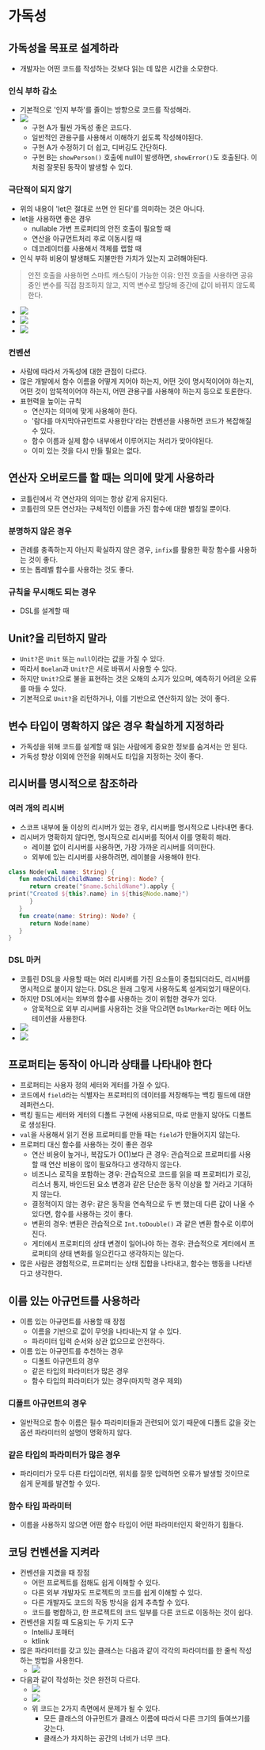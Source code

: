 # 가독성

## 가독성을 목표로 설계하라

- 개발자는 어떤 코드를 작성하는 것보다 읽는 데 많은 시간을 소모한다.

### 인식 부하 감소

- 기본적으로 '인지 부하'를 줄이는 방향으로 코드를 작성해라.
- ![](assets/Pasted%20image%2020230509101641.png)
	- 구현 A가 훨씬 가독성 좋은 코드다.
	- 일반적인 관용구를 사용해서 이해하기 쉽도록 작성해야된다.
	- 구현 A가 수정하기 더 쉽고, 디버깅도 간단하다.
	- 구현 B는 `showPerson()` 호출에 null이 발생하면, `showError()`도 호출된다. 이처럼 잘못된 동작이 발생할 수 있다.

### 극단적이 되지 않기

- 위의 내용이 'let은 절대로 쓰면 안 된다'를 의미하는 것은 아니다.
- let을 사용하면 좋은 경우
	- nullable 가변 프로퍼티의 안전 호출이 필요할 때
	- 연산을 아규먼트처리 후로 이동시킬 때
	- 데코레이터를 사용해서 객체를 랩할 때
- 인식 부하 비용이 발생해도 지불만한 가치가 있는지 고려해야된다.

> 안전 호출을 사용하면 스마트 캐스팅이 가능한 이유:
> 안전 호출을 사용하면 공유중인 변수를 직접 참조하지 않고, 지역 변수로 할당해 중간에 값이 바뀌지 않도록 한다.
- ![](assets/Pasted%20image%2020230509110259.png)
- ![](assets/Pasted%20image%2020230509110353.png)
- ![](assets/Pasted%20image%2020230509110409.png)

### 컨벤션

- 사람에 따라서 가독성에 대한 관점이 다르다.
- 많은 개발에서 함수 이름을 어떻게 지어야 하는지, 어떤 것이 명시적이어야 하는지, 어떤 것이 암묵적이어야 하는지, 어떤 관용구를 사용해야 하는지 등으로 토론한다.
- 표현력을 높이는 규칙
	- 연산자는 의미에 맞게 사용해야 한다.
	- '람다를 마지막아규먼트로 사용한다'라는 컨벤션을 사용하면 코드가 복잡해질 수 있다.
	- 함수 이름과 실제 함수 내부에서 이루어지는 처리가 맞아야된다.
	- 이미 있는 것을 다시 만들 필요는 없다.

## 연산자 오버로드를 할 때는 의미에 맞게 사용하라

- 코틀린에서 각 연산자의 의미는 항상 같게 유지된다.
- 코틀린의 모든 연산자는 구체적인 이름을 가진 함수에 대한 별칭일 뿐이다.

### 분명하지 않은 경우

- 관례를 충족하는지 아닌지 확실하지 않은 경우, `infix`를 활용한 확장 함수를 사용하는 것이 좋다.
- 또는 톱레벨 함수를 사용하는 것도 좋다.

### 규칙을 무시해도 되는 경우

- DSL를 설계할 때

## Unit?을 리턴하지 말라

- `Unit?`은 `Unit` 또는 `null`이라는 값을 가질 수 있다.
- 따라서 `Boelan`과 `Unit?`은 서로 바꿔서 사용할 수 있다.
- 하지만 `Unit?`으로 불을 표현하는 것은 오해의 소지가 있으며, 예측하기 어려운 오류를 마들 수 있다.
- 기본적으로 `Unit?`을 리턴하거나, 이를 기반으로 연산하지 않는 것이 좋다.

## 변수 타입이 명확하지 않은 경우 확실하게 지정하라

- 가독성을 위해 코드를 설계할 때 읽는 사람에게 중요한 정보를 숨겨서는 안 된다.
- 가독성 향상 이외에 안전을 위해서도 타입을 지정하는 것이 좋다.

## 리시버를 명시적으로 참조하라

### 여러 개의 리시버

- 스코프 내부에 둘 이상의 리시버가 있는 경우, 리시버를 명시적으로 나타내면 좋다.
- 리시버가 명확하지 않다면, 명시적으로 리시버를 적어서 이를 명확히 해라.
	- 레이블 없이 리시버를 사용하면, 가장 가까운 리시버를 의미한다.
	- 외부에 있는 리시버를 사용하려면, 레이블을 사용해야 한다.

```kotlin
class Node(val name: String) {  
   fun makeChild(childName: String): Node? {  
      return create("$name.$childName").apply {   
print("Created ${this?.name} in ${this@Node.name}")  
      }  
   }  
   fun create(name: String): Node? {  
      return Node(name)  
   }  
}
```

### DSL 마커

- 코틀린 DSL을 사용할 때는 여러 리시버를 가진 요소들이 중첩되더라도, 리시버를 명시적으로 붙이지 않는다. DSL은 원래 그렇게 사용하도록 설계되었기 때문이다.
- 하지만 DSL에서는 외부의 함수를 사용하는 것이 위험한 경우가 있다.
	- 암묵적으로 외부 리시버를 사용하는 것을 막으려면 `DslMarker`라는 메타 어노테이션을 사용한다.
- ![](assets/Pasted%20image%2020230515114748.png)
- ![](assets/Pasted%20image%2020230515114807.png)
## 프로퍼티는 동작이 아니라 상태를 나타내야 한다

- 프로퍼티는 사용자 정의 세터와 게터를 가질 수 있다.
- 코드에서 `field`라는 식별자는 프로퍼티의 데이터를 저장해두는 백킹 필드에 대한 레퍼런스다.
- 백킹 필드는 세터와 게터의 디폴트 구현에 사용되므로, 따로 만들지 않아도 디폴트로 생성된다.
- `val`을 사용해서 읽기 전용 프로퍼티를 만들 때는 `field`가 만들어지지 않는다.
- 프로퍼티 대신 함수를 사용하는 것이 좋은 경우
	- 연산 비용이 높거나, 복잡도가 O(1)보다 큰 경우: 관습적으로 프로퍼티를 사용할 때 연산 비용이 많이 필요하다고 생각하지 않는다.
	- 비즈니스 로직을 포함하는 경우: 관습적으로 코드를 읽을 때 프로퍼티가 로깅, 리스너 통지, 바인드된 요소 변경과 같은 단순한 동작 이상을 할 거라고 기대하지 않는다.
	- 결정적이지 않는 경우: 같은 동작을 연속적으로 두 번 했는데 다른 값이 나올 수 있다면, 함수를 사용하는 것이 좋다.
	- 변환의 경우: 변환은 관습적으로 `Int.toDouble()` 과 같은 변환 함수로 이루어진다.
	- 게터에서 프로퍼티의 상태 변경이 일어나야 하는 경우: 관습적으로 게터에서 프로퍼티의 상태 변화를 일으킨다고 생각하지는 않는다.
- 많은 사람은 경험적으로, 프로퍼티는 상태 집합을 나타내고, 함수는 행동을 나타낸다고 생각한다.

## 이름 있는 아규먼트를 사용하라

- 이름 있는 아규먼트를 사용할 때 장점
	- 이름을 기반으로 값이 무엇을 나타내는지 알 수 있다.
	- 파라미터 입력 순서와 상관 없으므로 안전하다.
- 이름 있는 아규먼트를 추천하는 경우
	- 디폴트 아규먼트의 경우
	- 같은 타입의 파라미터가 많은 경우
	- 함수 타입의 파라미터가 있는 경우(마지막 경우 제외)

### 디폴트 아규먼트의 경우

- 일반적으로 함수 이름은 필수 파라미터들과 관련되어 있기 때문에 디폴트 값을 갖는 옵션 파라미터의 설명이 명확하지 않다.

### 같은 타입의 파라미터가 많은 경우

- 파라미터가 모두 다른 타입이라면, 위치를 잘못 입력하면 오류가 발생할 것이므로 쉽게 문제를 발견할 수 있다.

### 함수 타입 파라미터

- 이름을 사용하지 않으면 어떤 함수 타입이 어떤 파라미터인지 확인하기 힘들다.

## 코딩 컨벤션을 지켜라

- 컨벤션을 지켰을 때 장점
	- 어떤 프로젝트를 접해도 쉽게 이해할 수 있다.
	- 다른 외부 개발자도 프로젝트의 코드를 쉽게 이해할 수 있다.
	- 다른 개발자도 코드의 작동 방식을 쉽게 추측할 수 있다.
	- 코드를 병합하고, 한 프로젝트의 코드 일부를 다른 코드로 이동하는 것이 쉽다.
- 컨벤션을 지킬 때 도움되는 두 가지 도구
	- IntelliJ 포매터
	- ktlink
- 많은 파라미터를 갖고 있는 클래스는 다음과 같이 각각의 파라미터를 한 줄씩 작성하는 방법을 사용한다.
	- ![](assets/Pasted%20image%2020230515235036.png)
- 다음과 같이 작성하는 것은 완전히 다르다.
	- ![](assets/Pasted%20image%2020230515235111.png)
	- ![](assets/Pasted%20image%2020230515235120.png)
	- 위 코드는 2가지 측면에서 문제가 될 수 있다.
		- 모든 클래스의 아규먼트가 클래스 이름에 따라서 다른 크기의 들여쓰기를 갖는다.
		- 클래스가 차지하는 공간의 너비가 너무 크다.

